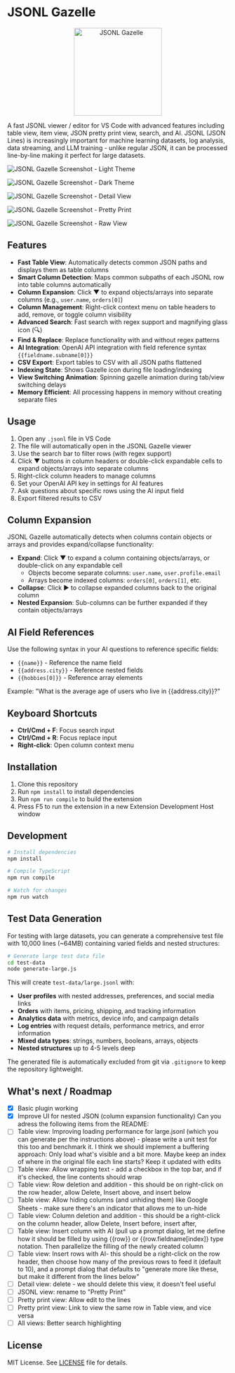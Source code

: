 # JSONL Gazelle

<div align="center">
  <img src="jsonl-gazelle.png" alt="JSONL Gazelle" width="200">
</div>

A fast JSONL viewer / editor for VS Code with advanced features including table view, item view, JSON pretty print view, search, and AI. JSONL (JSON Lines) is increasingly important for machine learning datasets, log analysis, data streaming, and LLM training - unlike regular JSON, it can be processed line-by-line making it perfect for large datasets.

![JSONL Gazelle Screenshot - Light Theme](jsonl-gazelle-screenshot.jpg)

![JSONL Gazelle Screenshot - Dark Theme](jsonl-gazelle-screenshot2.jpg)

![JSONL Gazelle Screenshot - Detail View](jsonl-gazelle-screenshot3.jpg)

![JSONL Gazelle Screenshot - Pretty Print](jsonl-gazelle-screenshot4.jpg)

![JSONL Gazelle Screenshot - Raw View](jsonl-gazelle-screenshot5.jpg)

## Features

- **Fast Table View**: Automatically detects common JSON paths and displays them as table columns
- **Smart Column Detection**: Maps common subpaths of each JSONL row into table columns automatically
- **Column Expansion**: Click ▼ to expand objects/arrays into separate columns (e.g., `user.name`, `orders[0]`)
- **Column Management**: Right-click context menu on table headers to add, remove, or toggle column visibility
- **Advanced Search**: Fast search with regex support and magnifying glass icon (🔍)
- **Find & Replace**: Replace functionality with and without regex patterns
- **AI Integration**: OpenAI API integration with field reference syntax `{{fieldname.subname[0]}}`
- **CSV Export**: Export tables to CSV with all JSON paths flattened
- **Indexing State**: Shows Gazelle icon during file loading/indexing
- **View Switching Animation**: Spinning gazelle animation during tab/view switching delays
- **Memory Efficient**: All processing happens in memory without creating separate files

## Usage

1. Open any `.jsonl` file in VS Code
2. The file will automatically open in the JSONL Gazelle viewer
3. Use the search bar to filter rows (with regex support)
4. Click ▼ buttons in column headers or double-click expandable cells to expand objects/arrays into separate columns
5. Right-click column headers to manage columns
6. Set your OpenAI API key in settings for AI features
7. Ask questions about specific rows using the AI input field
8. Export filtered results to CSV

## Column Expansion

JSONL Gazelle automatically detects when columns contain objects or arrays and provides expand/collapse functionality:

- **Expand**: Click ▼ to expand a column containing objects/arrays, or double-click on any expandable cell
  - Objects become separate columns: `user.name`, `user.profile.email`
  - Arrays become indexed columns: `orders[0]`, `orders[1]`, etc.
- **Collapse**: Click ▶ to collapse expanded columns back to the original column
- **Nested Expansion**: Sub-columns can be further expanded if they contain objects/arrays

## AI Field References

Use the following syntax in your AI questions to reference specific fields:

- `{{name}}` - Reference the name field
- `{{address.city}}` - Reference nested fields
- `{{hobbies[0]}}` - Reference array elements

Example: "What is the average age of users who live in {{address.city}}?"

## Keyboard Shortcuts

- **Ctrl/Cmd + F**: Focus search input
- **Ctrl/Cmd + R**: Focus replace input
- **Right-click**: Open column context menu

## Installation

1. Clone this repository
2. Run `npm install` to install dependencies
3. Run `npm run compile` to build the extension
4. Press F5 to run the extension in a new Extension Development Host window

## Development

```bash
# Install dependencies
npm install

# Compile TypeScript
npm run compile

# Watch for changes
npm run watch
```

## Test Data Generation

For testing with large datasets, you can generate a comprehensive test file with 10,000 lines (~64MB) containing varied fields and nested structures:

```bash
# Generate large test data file
cd test-data
node generate-large.js
```

This will create `test-data/large.jsonl` with:
- **User profiles** with nested addresses, preferences, and social media links
- **Orders** with items, pricing, shipping, and tracking information  
- **Analytics data** with metrics, device info, and campaign details
- **Log entries** with request details, performance metrics, and error information
- **Mixed data types**: strings, numbers, booleans, arrays, objects
- **Nested structures** up to 4-5 levels deep

The generated file is automatically excluded from git via `.gitignore` to keep the repository lightweight.

## What's next / Roadmap

- [X] Basic plugin working
- [X] Improve UI for nested JSON (column expansion functionality)
Can you adress the following items from the README:
- [ ] Table view: Improving loading performance for large.jsonl (which you can generate per the instructions above) - please write a unit test for this too and benchmark it. I think we should implement a buffering approach: Only load what's visible and a bit more. Maybe keep an index of where in the original file each line starts? Keep it updated with edits
- [ ] Table view: Allow wrapping text - add a checkbox in the top bar, and if it's checked, the line contents should wrap
- [ ] Table view: Row deletion and addition - this should be on right-click on the row header, allow Delete, Insert above, and insert below
- [ ] Table view: Allow hiding columns (and unhiding them) like Google Sheets - make sure there's an indicator that allows me to un-hide
- [ ] Table view: Column deletion and addition - this should be a right-click on the column header, allow Delete, Insert before, insert after, 
- [ ] Table view: Insert column with AI (pull up a prompt dialog, let me define how it should be filled by using {{row}} or {{row.fieldname[index]} type notation. Then parallelize the filling of the newly created column
- [ ] Table view: Insert rows with AI- this should be a right-click on the row header, then choose how many of the previous rows to feed it (default to 10), and a prompt dialog that defaults to "generate more like these, but make it different from the lines below"
- [ ] Detail view: delete - we should delete this view, it doesn't feel useful
- [ ] JSONL view: rename to "Pretty Print"
- [ ] Pretty print view: Allow edit to the lines
- [ ] Pretty print view: Link to view the same row in Table view, and vice versa
- [ ] All views: Better search highlighting

## License

MIT License. See [LICENSE](LICENSE) file for details.
